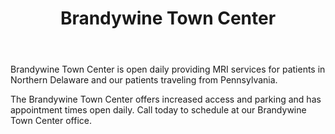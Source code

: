 ---
slug: brandywine-town-center
title: Brandywine Town Center
address: 3401 Brandywine ParkwaySte. 102
state: Delaware
stateAbbreviation: DE
city: Wilmington
postal: 19803
url: https://www.radnet.com/delaware-imaging-network/locations/brandywine-town-center
htmlHead: null
body: <p>	Brandywine Town Center is open daily providing MRI services for patients in Northern Delaware and our patients traveling from Pennsylvania.</p><p>	The Brandywine Town Center offers increased access and parking and has appointment times open daily. Call today to schedule at our Brandywine Town Center office.</p>
appointmentUrl: https://www.radnet.com/delaware-imaging-network/for-patients/request-appointment
walkInTitle: Walk-In Hours
walkInDetails: Mon - Fri | 8:00 am - 4:00 pm
places:
- {
    name: "Delaware Imaging Network | Brandywine Town Center",
    longitude: -75.533679000000,
    latitude: 39.830356000000,
}
---